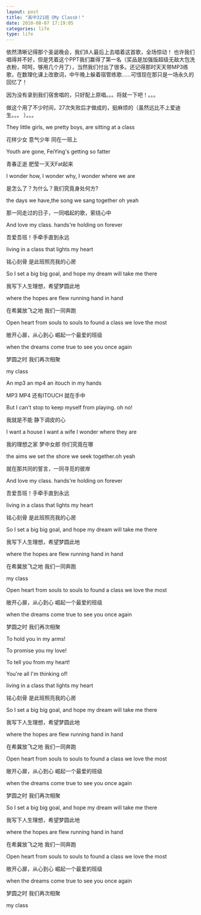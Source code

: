 ```yaml
---
layout: post
title: "高中321班《My Class》！"
date: 2010-08-07 17:19:05
categories: life
type: life
---
```


依然清晰记得那个圣诞晚会，我们8人最后上去唱着这首歌，全场惊动！ 也许我们唱得并不好，但是凭着这个PPT我们赢得了第一名（奖品是加强版超级无敌大包洗衣粉，呵呵，够用几个月了），当然我们付出了很多。还记得那时天天带MP3练歌，在数理化课上改歌词，中午晚上躲着宿管练歌……可惜现在那只是一场永久的回忆了！

因为没有录到我们宿舍唱的，只好配上原唱。。。将就一下吧！。。。

做这个用了不少时间，27次失败后才做成的，挺麻烦的（虽然远比不上爱迪生。。。 ）。。。

They little girls, we pretty boys, are sitting at a class

花样少女 意气少年 同在一班上

Youth are gone, FeiYing's getting so fatter

青春正逝 肥莹一天天Fat起来

I wonder how, I wonder why, I wonder where we are

是怎么了？为什么？我们究竟身处何方?

the days we have,the song we sang together oh yeah

那一同走过的日子，一同唱起的歌，萦绕心中

And love my class. hands're holding on forever

吾爱吾班！手牵手直到永远

living in a class that lights my heart

铭心刻骨 是此班照亮我的心房

So I set a big big goal, and hope my dream will take me there

我写下人生理想，希望梦圆此地

where the hopes are flew  running hand in hand

在希冀放飞之地 我们一同奔跑

Open heart from souls to souls to found a class we love the most

敞开心扉，从心到心 崛起一个最爱的班级

when the dreams come true to see you once again

梦圆之时 我们再次相聚

my class

An mp3 an mp4 an itouch in my hands

MP3 MP4 还有ITOUCH 就在手中

But I can't stop to keep myself from playing.  oh no!

我就是不能 静下调皮的心

I want a house I want a wife I wonder where they are

我的理想之家 梦中女郎 你们究竟在哪

the aims we set the shore we seek together.oh yeah

就在那共同的誓言，一同寻觅的彼岸

And love my class. hands're holding on forever

吾爱吾班！手牵手直到永远

living in a class that lights my heart

铭心刻骨 是此班照亮我的心房

So I set a big big goal, and hope my dream will take me there

我写下人生理想，希望梦圆此地

where the hopes are flew  running hand in hand

在希冀放飞之地 我们一同奔跑

my class

Open heart from souls to souls to found a class we love the most

敞开心扉，从心到心 崛起一个最爱的班级

when the dreams come true to see you once again

梦圆之时 我们再次相聚

To hold you in my arms!

To promise you my love!

To tell you from my heart!

You're all I'm thinking of!

living in a class that lights my heart

铭心刻骨 是此班照亮我的心房

So I set a big big goal, and hope my dream will take me there

我写下人生理想，希望梦圆此地

where the hopes are flew running hand in hand

在希冀放飞之地 我们一同奔跑

Open heart from souls to souls to found a class we love the most

敞开心扉，从心到心 崛起一个最爱的班级

when the dreams come true to see you once again

梦圆之时 我们再次相聚

So I set a big big goal, and hope my dream will take me there

我写下人生理想，希望梦圆此地

where the hopes are flew  running hand in hand

在希冀放飞之地 我们一同奔跑

Open heart from souls to souls to found a class we love the most

敞开心扉，从心到心 崛起一个最爱的班级

when the dreams come true to see you once again

梦圆之时 我们再次相聚

my class

